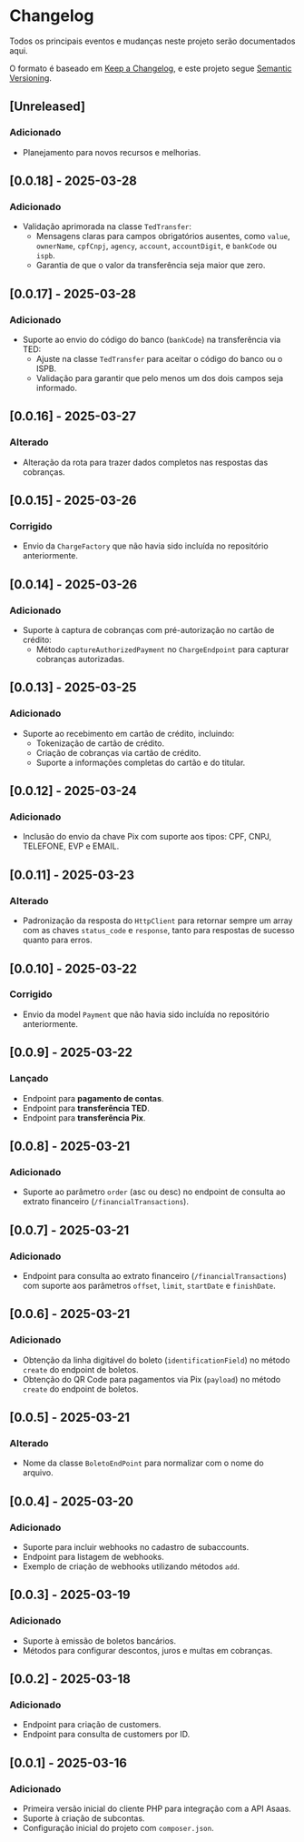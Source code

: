 # Changelog

Todos os principais eventos e mudanças neste projeto serão documentados aqui.

O formato é baseado em [Keep a Changelog](https://keepachangelog.com/pt-BR/1.0.0/), e este projeto segue [Semantic Versioning](https://semver.org/lang/pt-BR/).

## [Unreleased]
### Adicionado
- Planejamento para novos recursos e melhorias.

## [0.0.18] - 2025-03-28
### Adicionado
- Validação aprimorada na classe `TedTransfer`:
  - Mensagens claras para campos obrigatórios ausentes, como `value`, `ownerName`, `cpfCnpj`, `agency`, `account`, `accountDigit`, e `bankCode` ou `ispb`.
  - Garantia de que o valor da transferência seja maior que zero.

## [0.0.17] - 2025-03-28
### Adicionado
- Suporte ao envio do código do banco (`bankCode`) na transferência via TED:
  - Ajuste na classe `TedTransfer` para aceitar o código do banco ou o ISPB.
  - Validação para garantir que pelo menos um dos dois campos seja informado.

## [0.0.16] - 2025-03-27
### Alterado
- Alteração da rota para trazer dados completos nas respostas das cobranças.

## [0.0.15] - 2025-03-26
### Corrigido
- Envio da `ChargeFactory` que não havia sido incluída no repositório anteriormente.

## [0.0.14] - 2025-03-26
### Adicionado
- Suporte à captura de cobranças com pré-autorização no cartão de crédito:
  - Método `captureAuthorizedPayment` no `ChargeEndpoint` para capturar cobranças autorizadas.

## [0.0.13] - 2025-03-25
### Adicionado
- Suporte ao recebimento em cartão de crédito, incluindo:
  - Tokenização de cartão de crédito.
  - Criação de cobranças via cartão de crédito.
  - Suporte a informações completas do cartão e do titular.

## [0.0.12] - 2025-03-24
### Adicionado
- Inclusão do envio da chave Pix com suporte aos tipos: CPF, CNPJ, TELEFONE, EVP e EMAIL.

## [0.0.11] - 2025-03-23
### Alterado
- Padronização da resposta do `HttpClient` para retornar sempre um array com as chaves `status_code` e `response`, tanto para respostas de sucesso quanto para erros.

## [0.0.10] - 2025-03-22
### Corrigido
- Envio da model `Payment` que não havia sido incluída no repositório anteriormente.

## [0.0.9] - 2025-03-22
### Lançado
- Endpoint para **pagamento de contas**.
- Endpoint para **transferência TED**.
- Endpoint para **transferência Pix**.

## [0.0.8] - 2025-03-21
### Adicionado
- Suporte ao parâmetro `order` (asc ou desc) no endpoint de consulta ao extrato financeiro (`/financialTransactions`).

## [0.0.7] - 2025-03-21
### Adicionado
- Endpoint para consulta ao extrato financeiro (`/financialTransactions`) com suporte aos parâmetros `offset`, `limit`, `startDate` e `finishDate`.

## [0.0.6] - 2025-03-21
### Adicionado
- Obtenção da linha digitável do boleto (`identificationField`) no método `create` do endpoint de boletos.
- Obtenção do QR Code para pagamentos via Pix (`payload`) no método `create` do endpoint de boletos.

## [0.0.5] - 2025-03-21
### Alterado
- Nome da classe `BoletoEndPoint` para normalizar com o nome do arquivo.

## [0.0.4] - 2025-03-20
### Adicionado
- Suporte para incluir webhooks no cadastro de subaccounts.
- Endpoint para listagem de webhooks.
- Exemplo de criação de webhooks utilizando métodos `add`.

## [0.0.3] - 2025-03-19
### Adicionado
- Suporte à emissão de boletos bancários.
- Métodos para configurar descontos, juros e multas em cobranças.

## [0.0.2] - 2025-03-18
### Adicionado
- Endpoint para criação de customers.
- Endpoint para consulta de customers por ID.

## [0.0.1] - 2025-03-16
### Adicionado
- Primeira versão inicial do cliente PHP para integração com a API Asaas.
- Suporte à criação de subcontas.
- Configuração inicial do projeto com `composer.json`.
